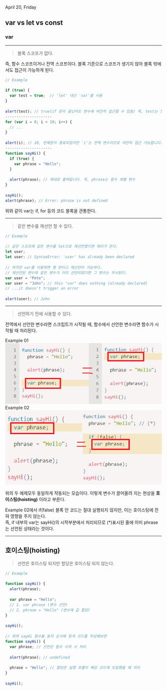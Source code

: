 April 20, Friday  


## **var** vs **let** vs **const**
### var
---
> 블록 스코프가 없다.  

즉, 함수 스코프이거나 전역 스코프이다.
블록 기준으로 스코프가 생기지 않아 블록 밖에서도 접근이 가능하게 된다.

```javascript
// Example

if (true) {
  var test = true;  // 'let' 대신 'var'를 사용
}

alert(test); // true(if 문이 끝났어도 변수에 여전히 접근할 수 있음) 즉, test는 전역 변수
---------------------
for (var i = 0; i < 10; i++) {
  // ...
}

alert(i); // 10, 반복문이 종료되었지만 'i'는 전역 변수이므로 여전히 접근 가능합니다.
---------------------
function sayHi() {
  if (true) {
    var phrase = "Hello";
  }

  alert(phrase); // 제대로 출력됩니다. 즉, phrase는 함수 레벨 변수
}

sayHi();
alert(phrase); // Error: phrase is not defined
```

위와 같이 var는 if, for 등의 코드 블록을 관통한다.

---
> 같은 변수를 재선언 할 수 있다.

```javascript
// Example

// 같은 스코프에 같은 변수를 let으로 재선언했다면 에러가 뜬다.
let user;
let user; // SyntaxError: 'user' has already been declared

// 하지만 var를 이용하면 몇 번이고 재선언이 가능하다.
// 재선언된 변수와 같은 변수가 이미 선언되었다면 그 변수는 무시된다.
var user = "Pete";
var user = "John"; // this "var" does nothing (already declared)
// ...it doesn't trigger an error

alert(user); // John
```

---

> 선언하기 전에 사용할 수 있다.

전역에서 선언한 변수라면 스크립트가 시작될 때, 함수에서 선언한 변수라면 함수가 시작될 때 처리된다.

Example 01
![var_호이스팅01](images/friday_var1.png)
Example 02
![var_호이스팅02](images/friday_var2.png)

위의 두 예제모두 동일하게 작동되는 모습이다.
이렇게 변수가 끌어올려 지는 현상을 **호이스팅(hoisting)** 이라고 부른다.

Example 02에서 if(false) 블록 안 코드는 절대 실행되지 않지만, 이는 호이스팅에 전혀 영향을 주지 않는다.  
즉, if 내부의 var는 sayHi()의 시작부분에서 처리되므로 (*)표시된 줄에 이미 phrase는 선언된 상태라는 것이다.

---
## 호이스팅(hoisting)
> 선언은 호이스팅 되지만 할당은 호이스팅 되지 않는다.


```javascript
// Example

function sayHi() {
  alert(phrase);

  var phrase = "Hello";
  // 1. var phrase (변수 선언)
  // 2. phrase = "Hello" (변수에 값 할당)
}

sayHi();

// 위의 sayHi 함수를 동작 순서에 맞게 코드를 작성해보면
function sayHi() {
  var phrase; // 선언은 함수 시작 시 처리

  alert(phrase); // undefined

  phrase = "Hello"; // 할당은 실행 흐름이 해당 코드에 도달했을 때 처리
}

sayHi();
```